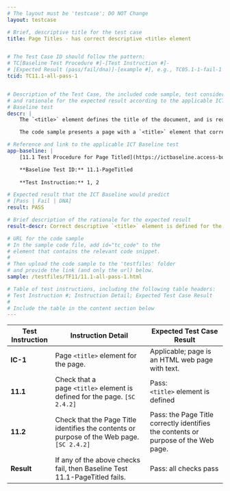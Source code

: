 ```yaml
---
# The layout must be 'testcase'; DO NOT Change
layout: testcase

# Brief, descriptive title for the test case
title: Page Titles - has correct descriptive <title> element


# The Test Case ID should follow the pattern: 
# TC[Baseline Test Procedure #]-[Test Instruction #]-
# [Expected Result (pass/fail/dna)]-[example #], e.g., TC05.1-1-fail-1
tcid: TC11.1-all-pass-1


# Description of the Test Case, the included code sample, test considerations,
# and rationale for the expected result according to the applicable ICT
# Baseline test
descr: | 
    The `<title>` element defines the title of the document, and is required in all HTML/XHTML documents. This test evaluates the presence of the `<title>` element on the Web page.

    The code sample presents a page with a `<title>` element that correctly describes the page content/purpose. A successful test should identify a pass against Baseline Test 11.1-PageTitled.

# Reference and link to the applicable ICT Baseline test
app-baseline: | 
    [11.1 Test Procedure for Page Titled](https://ictbaseline.access-board.gov/11PageTitles/#111-test-procedure-for-page-titled)

    **Baseline Test ID:** 11.1-PageTitled
    
    **Test Instruction:** 1, 2

# Expected result that the ICT Baseline would predict
# [Pass | Fail | DNA]
result: PASS

# Brief description of the rationale for the expected result
result-descr: Correct descriptive `<title>` element is defined for the page.

# URL for the code sample
# In the sample code file, add id="tc_code" to the 
# element that contains the relevant code snippet.
#
# Then upload the code sample to the 'testfiles' folder 
# and provide the link (and only the url) below.
sample: /testfiles/TF11/11.1-all-pass-1.html

# Table of test instructions, including the following table headers: 
# Test Instruction #; Instruction Detail; Expected Test Case Result
#
# Include the table in the content section below
---
```

| Test Instruction | Instruction Detail | Expected Test Case Result |
|------------------|--------------------|---------------------------|
| **IC-1** | Page `<title>` element for the page.| Applicable; page is an HTML web page with text. |
| **11.1** | Check that a page `<title>` element is defined for the page. `[SC 2.4.2]` | Pass:  `<title>` element is defined | 
| **11.2** | Check that the Page Title identifies the contents or purpose of the Web page. `[SC 2.4.2]` | Pass: the Page Title correctly identifies the contents or purpose of the Web page. |
| **Result** | If any of the above checks fail, then Baseline Test 11.1-PageTitled fails. | Pass: all checks pass |